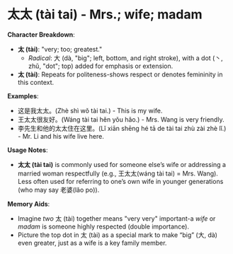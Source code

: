 # **太太 (tài tai) - Mrs.; wife; madam**

**Character Breakdown**:  
- **太 (tài)**: "very; too; greatest."
  - *Radical*: 大 (dà, "big"; left, bottom, and right stroke), with a dot (丶, zhǔ, "dot"; top) added for emphasis or extension.  
- **太 (tài)**: Repeats for politeness-shows respect or denotes femininity in this context.

**Examples**:  
- 这是我太太。(Zhè shì wǒ tài tai.) - This is my wife.  
- 王太太很友好。(Wáng tài tai hěn yǒu hǎo.) - Mrs. Wang is very friendly.  
- 李先生和他的太太住在这里。(Lǐ xiān shēng hé tā de tài tai zhù zài zhè lǐ.) - Mr. Li and his wife live here.

**Usage Notes**:  
- **太太 (tài tai)** is commonly used for someone else’s wife or addressing a married woman respectfully (e.g., 王太太(wáng tài tai) = Mrs. Wang). Less often used for referring to one’s own wife in younger generations (who may say 老婆(lǎo po)).

**Memory Aids**:  
- Imagine *two* 太 (tài) together means "very very" important-a *wife* or *madam* is someone highly respected (double importance).  
- Picture the top dot in 太 (tài) as a special mark to make “big” (大, dà) even greater, just as a wife is a key family member.